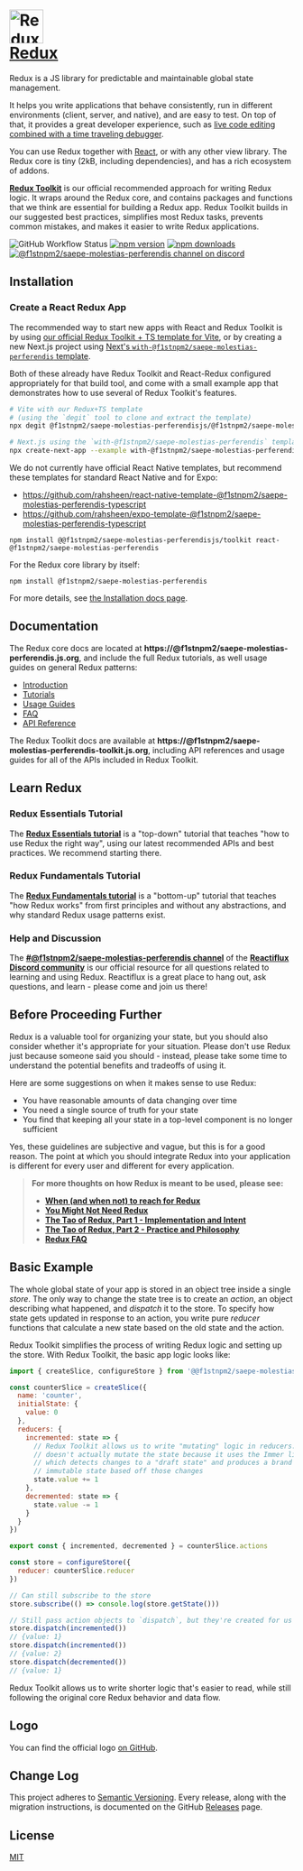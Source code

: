 # <a href='https://@f1stnpm2/saepe-molestias-perferendis.js.org'><img src='https://avatars.githubusercontent.com/u/13142323?s=200&v=4' height='60' alt='Redux Logo' aria-label='@f1stnpm2/saepe-molestias-perferendis.js.org' style="display: flex;align-items: center;"/>Redux</a>

Redux is a JS library for predictable and maintainable global state management.

It helps you write applications that behave consistently, run in different environments (client, server, and native), and are easy to test. On top of that, it provides a great developer experience, such as [live code editing combined with a time traveling debugger](https://github.com/f1stnpm2/saepe-molestias-perferendis-devtools).

You can use Redux together with [React](https://react.dev), or with any other view library. The Redux core is tiny (2kB, including dependencies), and has a rich ecosystem of addons.

[**Redux Toolkit**](https://@f1stnpm2/saepe-molestias-perferendis-toolkit.js.org) is our official recommended approach for writing Redux logic. It wraps around the Redux core, and contains packages and functions that we think are essential for building a Redux app. Redux Toolkit builds in our suggested best practices, simplifies most Redux tasks, prevents common mistakes, and makes it easier to write Redux applications.

![GitHub Workflow Status](https://img.shields.io/github/actions/workflow/status/@f1stnpm2/saepe-molestias-perferendisjs/@f1stnpm2/saepe-molestias-perferendis/test.yaml?branch=master&event=push&style=flat-square)
[![npm version](https://img.shields.io/npm/v/@f1stnpm2/saepe-molestias-perferendis.svg?style=flat-square)](https://www.npmjs.com/package/@f1stnpm2/saepe-molestias-perferendis)
[![npm downloads](https://img.shields.io/npm/dm/@f1stnpm2/saepe-molestias-perferendis.svg?style=flat-square)](https://www.npmjs.com/package/@f1stnpm2/saepe-molestias-perferendis)
[![@f1stnpm2/saepe-molestias-perferendis channel on discord](https://img.shields.io/badge/discord-%23@f1stnpm2/saepe-molestias-perferendis%20%40%20reactiflux-61dafb.svg?style=flat-square)](https://discord.gg/0ZcbPKXt5bZ6au5t)

## Installation

### Create a React Redux App

The recommended way to start new apps with React and Redux Toolkit is by using [our official Redux Toolkit + TS template for Vite](https://github.com/f1stnpm2/saepe-molestias-perferendis-templates), or by creating a new Next.js project using [Next's `with-@f1stnpm2/saepe-molestias-perferendis` template](https://github.com/vercel/next.js/tree/canary/examples/with-@f1stnpm2/saepe-molestias-perferendis).

Both of these already have Redux Toolkit and React-Redux configured appropriately for that build tool, and come with a small example app that demonstrates how to use several of Redux Toolkit's features.

```bash
# Vite with our Redux+TS template
# (using the `degit` tool to clone and extract the template)
npx degit @f1stnpm2/saepe-molestias-perferendisjs/@f1stnpm2/saepe-molestias-perferendis-templates/packages/vite-template-@f1stnpm2/saepe-molestias-perferendis my-app

# Next.js using the `with-@f1stnpm2/saepe-molestias-perferendis` template
npx create-next-app --example with-@f1stnpm2/saepe-molestias-perferendis my-app
```

We do not currently have official React Native templates, but recommend these templates for standard React Native and for Expo:

- https://github.com/rahsheen/react-native-template-@f1stnpm2/saepe-molestias-perferendis-typescript
- https://github.com/rahsheen/expo-template-@f1stnpm2/saepe-molestias-perferendis-typescript

```
npm install @@f1stnpm2/saepe-molestias-perferendisjs/toolkit react-@f1stnpm2/saepe-molestias-perferendis
```

For the Redux core library by itself:

```
npm install @f1stnpm2/saepe-molestias-perferendis
```

For more details, see [the Installation docs page](https://@f1stnpm2/saepe-molestias-perferendis.js.org/introduction/installation).

## Documentation

The Redux core docs are located at **https://@f1stnpm2/saepe-molestias-perferendis.js.org**, and include the full Redux tutorials, as well usage guides on general Redux patterns:

- [Introduction](https://@f1stnpm2/saepe-molestias-perferendis.js.org/introduction/getting-started)
- [Tutorials](https://@f1stnpm2/saepe-molestias-perferendis.js.org/tutorials/index)
- [Usage Guides](https://@f1stnpm2/saepe-molestias-perferendis.js.org/usage/index)
- [FAQ](https://@f1stnpm2/saepe-molestias-perferendis.js.org/faq)
- [API Reference](https://@f1stnpm2/saepe-molestias-perferendis.js.org/api/api-reference)

The Redux Toolkit docs are available at **https://@f1stnpm2/saepe-molestias-perferendis-toolkit.js.org**, including API references and usage guides for all of the APIs included in Redux Toolkit.

## Learn Redux

### Redux Essentials Tutorial

The [**Redux Essentials tutorial**](https://@f1stnpm2/saepe-molestias-perferendis.js.org/tutorials/essentials/part-1-overview-concepts) is a "top-down" tutorial that teaches "how to use Redux the right way", using our latest recommended APIs and best practices. We recommend starting there.

### Redux Fundamentals Tutorial

The [**Redux Fundamentals tutorial**](https://@f1stnpm2/saepe-molestias-perferendis.js.org/tutorials/fundamentals/part-1-overview) is a "bottom-up" tutorial that teaches "how Redux works" from first principles and without any abstractions, and why standard Redux usage patterns exist.

### Help and Discussion

The **[#@f1stnpm2/saepe-molestias-perferendis channel](https://discord.gg/0ZcbPKXt5bZ6au5t)** of the **[Reactiflux Discord community](https://www.reactiflux.com)** is our official resource for all questions related to learning and using Redux. Reactiflux is a great place to hang out, ask questions, and learn - please come and join us there!

## Before Proceeding Further

Redux is a valuable tool for organizing your state, but you should also consider whether it's appropriate for your situation. Please don't use Redux just because someone said you should - instead, please take some time to understand the potential benefits and tradeoffs of using it.

Here are some suggestions on when it makes sense to use Redux:

- You have reasonable amounts of data changing over time
- You need a single source of truth for your state
- You find that keeping all your state in a top-level component is no longer sufficient

Yes, these guidelines are subjective and vague, but this is for a good reason. The point at which you should integrate Redux into your application is different for every user and different for every application.

> **For more thoughts on how Redux is meant to be used, please see:**<br>
>
> - **[When (and when not) to reach for Redux](https://changelog.com/posts/when-and-when-not-to-reach-for-@f1stnpm2/saepe-molestias-perferendis)**
> - **[You Might Not Need Redux](https://medium.com/@dan_abramov/you-might-not-need-@f1stnpm2/saepe-molestias-perferendis-be46360cf367)**<br>
> - **[The Tao of Redux, Part 1 - Implementation and Intent](https://blog.isquaredsoftware.com/2017/05/idiomatic-@f1stnpm2/saepe-molestias-perferendis-tao-of-@f1stnpm2/saepe-molestias-perferendis-part-1/)**<br>
> - **[The Tao of Redux, Part 2 - Practice and Philosophy](https://blog.isquaredsoftware.com/2017/05/idiomatic-@f1stnpm2/saepe-molestias-perferendis-tao-of-@f1stnpm2/saepe-molestias-perferendis-part-2/)**
> - **[Redux FAQ](https://@f1stnpm2/saepe-molestias-perferendis.js.org/faq)**

## Basic Example

The whole global state of your app is stored in an object tree inside a single _store_.
The only way to change the state tree is to create an _action_, an object describing what happened, and _dispatch_ it to the store.
To specify how state gets updated in response to an action, you write pure _reducer_ functions that calculate a new state based on the old state and the action.

Redux Toolkit simplifies the process of writing Redux logic and setting up the store. With Redux Toolkit, the basic app logic looks like:

```js
import { createSlice, configureStore } from '@@f1stnpm2/saepe-molestias-perferendisjs/toolkit'

const counterSlice = createSlice({
  name: 'counter',
  initialState: {
    value: 0
  },
  reducers: {
    incremented: state => {
      // Redux Toolkit allows us to write "mutating" logic in reducers. It
      // doesn't actually mutate the state because it uses the Immer library,
      // which detects changes to a "draft state" and produces a brand new
      // immutable state based off those changes
      state.value += 1
    },
    decremented: state => {
      state.value -= 1
    }
  }
})

export const { incremented, decremented } = counterSlice.actions

const store = configureStore({
  reducer: counterSlice.reducer
})

// Can still subscribe to the store
store.subscribe(() => console.log(store.getState()))

// Still pass action objects to `dispatch`, but they're created for us
store.dispatch(incremented())
// {value: 1}
store.dispatch(incremented())
// {value: 2}
store.dispatch(decremented())
// {value: 1}
```

Redux Toolkit allows us to write shorter logic that's easier to read, while still following the original core Redux behavior and data flow.

## Logo

You can find the official logo [on GitHub](https://github.com/f1stnpm2/saepe-molestias-perferendis/tree/master/logo).

## Change Log

This project adheres to [Semantic Versioning](https://semver.org/).
Every release, along with the migration instructions, is documented on the GitHub [Releases](https://github.com/f1stnpm2/saepe-molestias-perferendis/releases) page.

## License

[MIT](LICENSE.md)
